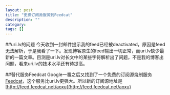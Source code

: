 ```yaml
---
layout: post
title: "更换订阅源服务到Feedcat"
description: ""
category: 
tags: []
---
```

##uri.lv的问题
今天收到一封邮件提示我的feed已经被deactivated，原因是feed无法解析，于是我看了一下。发现博客原生的feed输出一切正常，而uri.lv缺少最新的一篇文章。目测是uri.lv对长文中的某些字符解析出了问题，不是我的博客出问题，看来uri.lv的技术水平还有待提高。  

##替代服务Feedcat
Google一番之后又找到了一个免费的订阅源烧制服务[Feedcat](http://feedcat.net)，这个服务比uri.lv更强大。所以新的订阅源地址是[http://feed.feedcat.net/aoxu](http://feed.feedcat.net/aoxu)  